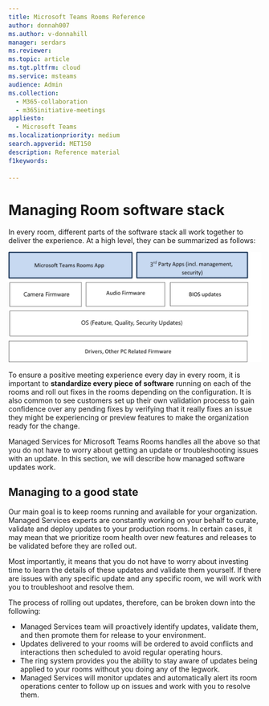 ```yaml
---
title: Microsoft Teams Rooms Reference
author: donnah007 
ms.author: v-donnahill
manager: serdars
ms.reviewer:  
ms.topic: article
ms.tgt.pltfrm: cloud
ms.service: msteams
audience: Admin
ms.collection: 
  - M365-collaboration
  - m365initiative-meetings
appliesto: 
  - Microsoft Teams
ms.localizationpriority: medium
search.appverid: MET150
description: Reference material
f1keywords: 

---
```

# Managing Room software stack  
In every room, different parts of the software stack all work together to deliver the experience. At a high level, they can be summarized as follows: 

![Screenshot of the summary of the software stack](../media/update-management-006.jpg)

To ensure a positive meeting experience every day in every room, it is important to **standardize every piece of software** running on each of the rooms and roll out fixes in the rooms depending on the configuration. It is also common to see customers set up their own validation process to gain confidence over any pending fixes by verifying that it really fixes an issue they might be experiencing or preview features to make the organization ready for the change.  

Managed Services for Microsoft Teams Rooms handles all the above so that you do not have to worry about getting an update or troubleshooting issues with an update. In this section, we will describe how managed software updates work.  

## Managing to a good state 
Our main goal is to keep rooms running and available for your organization. Managed Services experts are constantly working on your behalf to curate, validate and deploy updates to your production rooms. In certain cases, it may mean that we prioritize room health over new features and releases to be validated before they are rolled out.

Most importantly, it means that you do not have to worry about investing time to learn the details of these updates and validate them yourself. If there are issues with any specific update and any specific room, we will work with you to troubleshoot and resolve them.  

The process of rolling out updates, therefore, can be broken down into the following:

- Managed Services team will proactively identify updates, validate them, and then promote them for release to your environment.
- Updates delivered to your rooms will be ordered to avoid conflicts and interactions then scheduled to avoid regular operating hours.
- The ring system provides you the ability to stay aware of updates being applied to your rooms without you doing any of the legwork.
- Managed Services will monitor updates and automatically alert its room operations center to follow up on issues and work with you to resolve them.
